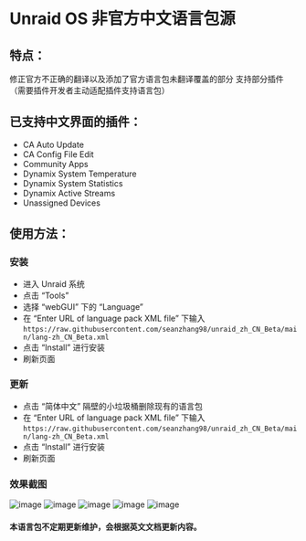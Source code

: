 # Unraid OS 非官方中文语言包源

## 特点：
修正官方不正确的翻译以及添加了官方语言包未翻译覆盖的部分
支持部分插件（需要插件开发者主动适配插件支持语言包）

## 已支持中文界面的插件：
- CA Auto Update
- CA Config File Edit
- Community Apps
- Dynamix System Temperature
- Dynamix System Statistics
- Dynamix Active Streams
- Unassigned Devices

## 使用方法：
### 安装
- 进入 Unraid 系统
- 点击 “Tools”
- 选择 “webGUI” 下的 “Language”
- 在 “Enter URL of language pack XML file” 下输入
``https://raw.githubusercontent.com/seanzhang98/unraid_zh_CN_Beta/main/lang-zh_CN_Beta.xml`` 
- 点击 “Install” 进行安装
- 刷新页面

### 更新
- 点击 “简体中文” 隔壁的小垃圾桶删除现有的语言包
- 在 “Enter URL of language pack XML file” 下输入
``https://raw.githubusercontent.com/seanzhang98/unraid_zh_CN_Beta/main/lang-zh_CN_Beta.xml`` 
- 点击 “Install” 进行安装
- 刷新页面

### 效果截图
![image](https://raw.githubusercontent.com/seanzhang98/unraid_zh_CN_Beta/main/images/dashboard.png)
![image](https://raw.githubusercontent.com/seanzhang98/unraid_zh_CN_Beta/main/images/main.png)
![image](https://raw.githubusercontent.com/seanzhang98/unraid_zh_CN_Beta/main/images/setting.png)
![image](https://raw.githubusercontent.com/seanzhang98/unraid_zh_CN_Beta/main/images/ca.png)
![image](https://raw.githubusercontent.com/seanzhang98/unraid_zh_CN_Beta/main/images/tools.png)




#### 本语言包不定期更新维护，会根据英文文档更新内容。
